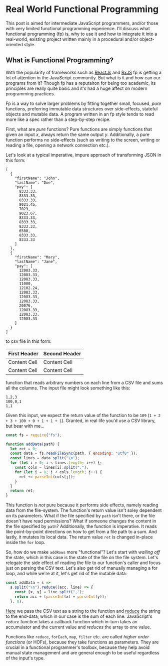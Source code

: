# Real World Functional Programming

This post is aimed for intermediate JavaScript programmers, and/or those with very limited functional programming experience. I'll discuss what functional programming (fp) is, why to use it and how to integrate it into a real-world, existing project written mainly in a procedural and/or object-oriented style.

## What is Functional Programming?
With the popularity of frameworks such as [ReactJs](https://reactjs.org/) and [RxJS](https://rxjs-dev.firebaseapp.com/) fp is getting a lot of attention in the JavaScript community. But what is it and how can our programs from it? Though fp has a reputaiton for being too academic, its principles are really quite basic and it's had a huge affect on modern programming practices.

Fp is a way to solve larger problems by fitting together small, focused, *pure* functions, preferring immutable data structures over side-effects, stateful objects and mutable data. A program written in an fp style tends to read more like a spec rather than a step-by-step recipe.  

First, what are *pure* functions? Pure functions are simply functions that given an input *x*, always return the same output *y*. Additionally, a pure function performs no side-effects (such as writing to the screen, writing or reading a file, opening a network connection etc.). 

Let's look at a typical imperative, impure approach of transforming JSON in this form:  

```
[
  {
    "firstName": "John",
    "lastName": "Doe",
    "pay": [
      8333.33,
      8333.33,
      8333.33,
      8021.45,
      7023,
      9023.67,
      8333.33,
      8333.33,
      8333.33,
      6500,
      8333.33,
      8333.33
    ]
  },
  {
    "firstName": "Mary",
    "lastName": "Jane",
    "pay": [
      12083.33,
      12083.33,
      12083.33,
      11000,
      12102.24,
      12083.33,
      12083.33,
      12083.33,
      20076,
      12083.33,
      12083.33,
      12083.33
    ]
  }
]
```
to csv file in this form:

| First Header  | Second Header |
| ------------- | ------------- |
| Content Cell  | Content Cell  |
| Content Cell  | Content Cell  |



function that reads arbitrary numbers on each line from a CSV file and sums all the columns. The input file might look something like this:

```
1,2,3
100,0,1
1,1
```
Given this input, we expect the return value of the function to be `109` (`1 + 2 + 3 + 100 + 0 + 1 + 1 + 1`). Granted, in real life you'd use a CSV library, but bear with me...

```js
const fs = require("fs");

function addData(path) {
  let ret = 0;
  const data = fs.readFileSync(path, { encoding: "utf8" });
  const lines = data.split("\n");
  for (let i = 0; i < lines.length; i++) {;
    const cols = lines[i].split(",");
    for (let j = 0; j < cols.length; j++) {
      ret += parseInt(cols[j]);
    }
  }
  return ret;
}
```

This function is *not* pure because it performs side effects, namely reading data from the file-system. The function's return value isn't soley dependent on its parameters. What if the file specified by `path` isn't there, or the file doesn't have read permissions? What if someone changes the content in the file specified by `path`? Additionally, the function is imperative. It reads like point-by-point directions on how to get from a file path to a sum. And lastly, it mutates its local data. The return value `ret` is changed in-place inside the `for` loop.

So, how do we make `addRows` more "functional"? Let's start with *walling off* the state, which in this case is the state of the file on the file system. Let's relegate the side effect of reading the file to our function's caller and focus just on parsing the CSV text. Let's also get rid of manually managing a for loop, and while we're at it, let's get rid of the mutable data:

```js
const addData = s =>
  s.split("\n").reduce((acc, line) => {
    const [x, y] = line.split(",");
    return acc + (parseInt(x) + parseInt(y));
  }, 0);
```

[Here](src/add-rows-functional/index.test.js) we pass the CSV text as a string to the function and [reduce](https://developer.mozilla.org/en-US/docs/Web/JavaScript/Reference/Global_Objects/Array/reduce) the string to the end-data, which in our case is the sum of each line. JavaScript's `reduce` function takes a callback function which in-turn takes an accumulator and the current value and *reduces* the array to one value. 

Functions like `reduce`, `forEach`, `map`, `filter` etc. are called
*higher order functions* (or HOFs), because they take functions as parameters. They are crucial in a functional programmer's toolbox, because they help avoid manual state management and are general enough to be useful regardless of the input's type. 
